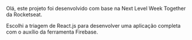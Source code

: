 Olá, este projeto foi desenvolvido com base na Next Level Week Together da Rocketseat.

Escolhi a triagem de React.js para desenvolver uma aplicação completa com o auxílio da ferramenta Firebase.